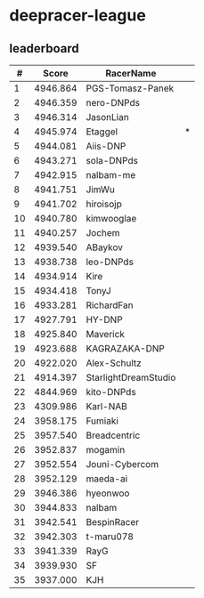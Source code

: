 # deepracer-league

## leaderboard

<!-- leaderboard -->
| # | Score | RacerName |   |
| - | ----- | --------- | - |
| 1 | 4946.864 | PGS-Tomasz-Panek | |
| 2 | 4946.359 | nero-DNPds | |
| 3 | 4946.314 | JasonLian | |
| 4 | 4945.974 | Etaggel | * |
| 5 | 4944.081 | Aiis-DNP | |
| 6 | 4943.271 | sola-DNPds | |
| 7 | 4942.915 | nalbam-me | |
| 8 | 4941.751 | JimWu | |
| 9 | 4941.702 | hiroisojp | |
| 10 | 4940.780 | kimwooglae | |
| 11 | 4940.257 | Jochem | |
| 12 | 4939.540 | ABaykov | |
| 13 | 4938.738 | leo-DNPds | |
| 14 | 4934.914 | Kire | |
| 15 | 4934.418 | TonyJ | |
| 16 | 4933.281 | RichardFan | |
| 17 | 4927.791 | HY-DNP | |
| 18 | 4925.840 | Maverick | |
| 19 | 4923.688 | KAGRAZAKA-DNP | |
| 20 | 4922.020 | Alex-Schultz | |
| 21 | 4914.397 | StarlightDreamStudio | |
| 22 | 4844.969 | kito-DNPds | |
| 23 | 4309.986 | Karl-NAB | |
| 24 | 3958.175 | Fumiaki | |
| 25 | 3957.540 | Breadcentric | |
| 26 | 3952.837 | mogamin | |
| 27 | 3952.554 | Jouni-Cybercom | |
| 28 | 3952.129 | maeda-ai | |
| 29 | 3946.386 | hyeonwoo | |
| 30 | 3944.833 | nalbam | |
| 31 | 3942.541 | BespinRacer | |
| 32 | 3942.303 | t-maru078 | |
| 33 | 3941.339 | RayG | |
| 34 | 3939.930 | SF | |
| 35 | 3937.000 | KJH | |
